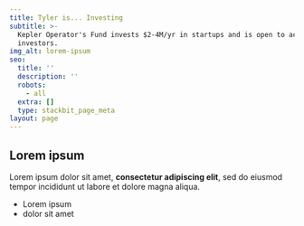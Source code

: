 ```yaml
---
title: Tyler is... Investing
subtitle: >-
  Kepler Operator's Fund invests $2-4M/yr in startups and is open to accredited
  investors.
img_alt: lorem-ipsum
seo:
  title: ''
  description: ''
  robots:
    - all
  extra: []
  type: stackbit_page_meta
layout: page
---
```

## Lorem ipsum

Lorem ipsum dolor sit amet, **consectetur adipiscing elit**, sed do eiusmod tempor incididunt ut labore et dolore magna aliqua.

- Lorem ipsum
- dolor sit amet